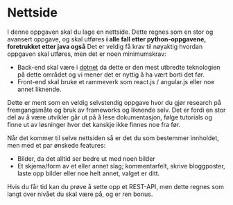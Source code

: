 # Nettside

I denne oppgaven skal du lage en nettside.
Dette regnes som en stor og avansert oppgave, og skal utføres **i alle fall etter python-oppgavene, foretrukket etter java også**
Det er veldig få krav til nøyaktig hvordan oppgaven skal utføres, men det er noen minimumskrav:

- Back-end skal være i [dotnet]([url](https://dotnet.microsoft.com/en-us/)) da dette er den mest utbredte teknologien på dette området og vi mener det er nyttig å ha vært borti det før.
- Front-end skal bruke et rammeverk som react.js / angular.js eller noe annet liknende.

Dette er ment som en veldig selvstendig oppgave hvor du gjør research på fremgangsmåte og bruk av frameworks og liknende selv.
Det er fordi en stor del av å være utvikler går ut på å lese dokumentasjon, følge tutorials og finne ut av løsninger hvor det kanskje ikke finnes noe fra før.

Når det kommer til selve nettsiden så er det du som bestemmer innholdet, men med et par ønskede features:
- Bilder, da det alltid ser bedre ut med noen bilder
- Et skjema/form av et eller annet slag; kommentarfelt, skrive bloggposter, laste opp bilder eller noe helt annet, valget er ditt.


Hvis du får tid kan du prøve å sette opp et REST-API, men dette regnes som langt over nivået du skal være på, og er ren bonus.
